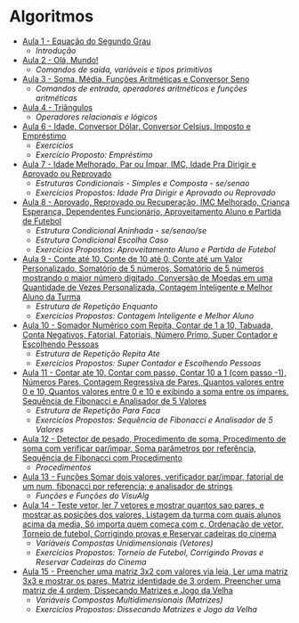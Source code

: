# Algoritmos
* [Aula 1 - Equação do Segundo Grau](./aula1/)
  * *Introdução*
* [Aula 2 - Olá, Mundo!](./aula2/)
  * *Comandos de saída, variáveis e tipos primitivos*
* [Aula 3 - Soma, Média, Funções Aritméticas e Conversor Seno](./aula3/)
  * *Comandos de entrada, operadores aritméticos e funções aritméticas*
* [Aula 4 - Triângulos](./aula4)
  * *Operadores relacionais e lógicos*
* [Aula 6 - Idade, Conversor Dólar, Conversor Celsius, Imposto e Empréstimo](./aula6)
  * *Exercícios*
  * *Exercício Proposto: Empréstimo*
* [Aula 7 - Idade Melhorado, Par ou Ímpar, IMC, Idade Pra Dirigir e Aprovado ou Reprovado](./aula7)
  * *Estruturas Condicionais - Simples e Composta - se/senao*
  * *Exercícios Propostos: Idade Pra Dirigir e Aprovado ou Reprovado*
* [Aula 8 - Aprovado, Reprovado ou Recuperação, IMC Melhorado, Criança Esperança, Dependentes Funcionário, Aproveitamento Aluno e Partida de Futebol](./aula8)
	* *Estrutura Condicional Aninhada - se/senao/se*
	* *Estrutura Condicional Escolha Caso*
	* *Exercícios Propostos: Aproveitamento Aluno e Partida de Futebol*
* [Aula 9 - Conte até 10, Conte de 10 até 0, Conte até um Valor Personalizado, Somatório de 5 números, Somatório de 5 números mostrando o maior número digitado, Conversão de Moedas em uma Quantidade de Vezes Personalizada, Contagem Inteligente e Melhor Aluno da Turma](./aula9)
	* *Estrutura de Repetição Enquanto*
	* *Exercícios Propostos: Contagem Inteligente e Melhor Aluno*
* [Aula 10 - Somador Numérico com Repita, Contar de 1 a 10, Tabuada, Conta Negativos, Fatorial, Fatoriais, Número Primo, Super Contador e Escolhendo Pessoas](./aula10)
	* *Estrutura de Repetição Repita Ate*
	* *Exercícios Propostos: Super Contador e Escolhendo Pessoas*
* [Aula 11 - Contar ate 10, Contar com passo, Contar 10 a 1 (com passo -1), Números Pares, Contagem Regressiva de Pares, Quantos valores entre 0 e 10, Quantos valores entre 0 e 10 e exibindo a soma entre os ímpares, Sequência de Fibonacci e Analisador de 5 Valores](./aula11)
	* *Estrutura de Repetição Para Faca*
	* *Exercícios Propostos: Sequência de Fibonacci e Analisador de 5 Valores*
* [Aula 12 - Detector de pesado, Procedimento de soma, Procedimento de soma com verificar par/impar, Soma parâmetros por referência, Sequência de Fibonacci com Procedimento](./aula12)
	* *Procedimentos*
* [Aula 13 - Funções Somar dois valores, verificador par/impar, fatorial de um num, fibonacci por referencia; e analisador de strings](./aula13)
	* *Funções e Funções do VisuAlg*
* [Aula 14 - Teste vetor, ler 7 vetores e mostrar quantos sao pares, e mostrar as posições dos valores, Listagem da turma com quais alunos acima da media, Só importa quem começa com c, Ordenação de vetor, Torneio de futebol, Corrigindo provas e Reservar cadeiras do cinema](./aula14)
	* *Variáveis Compostas Unidimensionais (Vetores)*
	* *Exercícios Propostos: Torneio de Futebol, Corrigindo Provas e Reservar Cadeiras do Cinema*
* [Aula 15 - Preencher uma matriz 3x2 com valores via leia, Ler uma matriz 3x3 e mostrar os pares, Matriz identidade de 3 ordem, Preencher uma matriz de 4 ordem, Dissecando Matrizes e Jogo da Velha](./aula15)
	* *Variáveis Compostas Multidimensionais (Matrizes)*
	* *Exercícios Propostos: Dissecando Matrizes e Jogo da Velha*